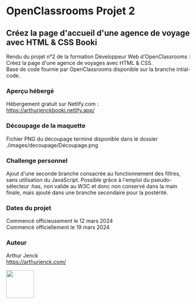 # OpenClassrooms Projet 2
## Créez la page d'accueil d'une agence de voyage avec HTML & CSS Booki

Rendu du projet n°2 de la formation Développeur Web d'OpenClassrooms : Créez la page d'une agence de voyages avec HTML &amp; CSS.  
Base de code fournie par OpenClassrooms disponible sur la branche intial-code.

### Aperçu hébergé

Hébergement gratuit sur Netlify.com :  
https://arthurjenckbooki.netlify.app/

### Découpage de la maquette

Fichier PNG du découpage terminé disponible dans le dossier ./images/decoupage/Découpage.png

### Challenge personnel

Ajout d'une seconde branche consacrée au fonctionnement des filtres, sans utilisation du JavaScript. Possible grâce à l'emploi du pseudo-sélecteur :has, non valide au W3C et donc non conservé dans la main finale, mais ajouté dans une branche secondaire pour la postérité.

### Dates du projet

Commencé officieusement le 12 mars 2024  
Commencé officiellement le 19 mars 2024

### Auteur

Arthur Jenck  
https://arthurjenck.com/  
  
<img src="https://i.ibb.co/grKRmmn/Logo-Jaune-PNG.png" width="75">
